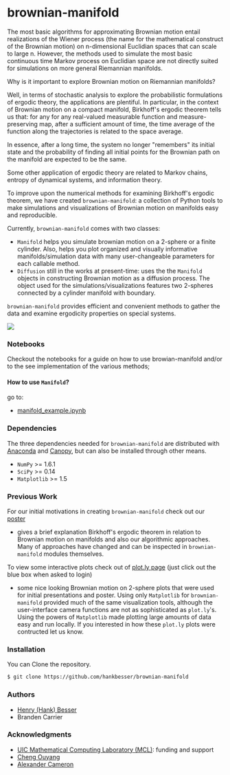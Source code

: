 
# brownian-manifold

The most basic algorithms for approximating Brownian motion entail realizations of the Wiener process (the name for the mathematical construct of the Brownian motion) on  n-dimensional Euclidian spaces that can scale to large n. However, the methods used to simulate the most basic continuous time Markov process on Euclidian space are not directly suited for simulations on more general Riemannian manifolds.

Why is it important to explore Brownian motion on Riemannian manifolds?

Well, in terms of stochastic analysis to explore the probabilistic formulations of ergodic theory, the applications are plentiful. In particular, in the context of Brownian motion on a compact manifold, Birkhoff's ergodic theorem tells us that: for any for any real-valued measurable function and measure-preserving map, after a sufficient amount of time, the time average of the function along the trajectories is related to the space average.

In essence, after a long time, the system no longer "remembers" its initial state and the probability of finding all initial points for the Brownian path on the manifold are expected to be the same.

Some other application of ergodic theory are related to Markov chains, entropy of dynamical systems, and information theory.  

To improve upon the numerical methods for examining Birkhoff's ergodic theorem, we have created ```brownian-manifold```: a collection of Python tools to make simulations and visualizations of Brownian motion on manifolds easy and reproducible.

Currently, ```brownian-manifold``` comes with two classes:
- ```Manifold``` helps you simulate brownian motion on a 2-sphere or a finite cylinder. Also, helps you plot organized and visually informative manifolds/simulation data with many user-changeable parameters for each callable method.  
- ```Diffusion``` still in the works at present-time: uses the the ```Manifold``` objects in constructing Brownian motion as a diffusion process. The object used for the simulations/visualizations features two 2-spheres connected by a cylinder manifold with boundary.

```brownian-manifold``` provides efficient and convenient methods to gather the data and examine ergodicity properties on special systems.

![](https://github.com/hankbesser/brownian-manifold/blob/master/notebook_examples/figures/2sphere_manifold_4subp_400000.png)

### Notebooks

Checkout the notebooks for a guide on how to use browian-manifold and/or to the see implementation of the various methods;

#### How to use ```Manifold```?

go to:
- [manifold_example.ipynb](https://github.com/hankbesser/brownian-manifold/blob/master/notebook_examples/manifold_example.ipynb)

### Dependencies

The three dependencies needed for ```brownian-manifold``` are distributed with [Anaconda](https://www.continuum.io/downloads) and [Canopy](https://www.enthought.com/products/canopy/), but can also be installed through other means.
- ```NumPy``` >= 1.6.1
- ```SciPy``` >= 0.14
- ```Matplotlib``` >= 1.5

### Previous Work

For our initial motivations in creating ```brownian-manifold``` check out our [poster](http://mcl.math.uic.edu/wp-content/uploads/2016/08/F16-BMM-poster.pdf)   
- gives a brief explanation Birkhoff's ergodic theorem in relation to Brownian motion on manifolds and also our algorithmic approaches. Many of approaches have changed and can be inspected in ```brownian-manifold``` modules themselves.

To view some interactive plots check out of [plot.ly page](https://plot.ly/~besser2/) (just click out the blue box when asked to login)
- some nice looking Brownian motion on 2-sphere plots that were used for initial presentations and poster. Using only ```Matplotlib``` for ```brownian-manifold``` provided much of the same visualization tools, although the user-interface camera functions are not as sophisticated as ```plot.ly```'s. Using the powers of  ```Matplotlib```  made plotting large amounts of data easy and run locally. If you interested in how these ```plot.ly```  plots were contructed let us know.  

### Installation

You can Clone the repository.

```bash
$ git clone https://github.com/hankbesser/brownian-manifold
```

### Authors

* [Henry (Hank) Besser](https://github.com/hankbesser)
* Branden Carrier


### Acknowledgments
* [UIC Mathematical Computing Laboratory (MCL)](http://mcl.math.uic.edu/fall-2016-projects/): funding and support
* [Cheng Ouyang](http://homepages.math.uic.edu/~couyang/)
* [Alexander Cameron](http://homepages.math.uic.edu/~acamer4/teaching.html)
